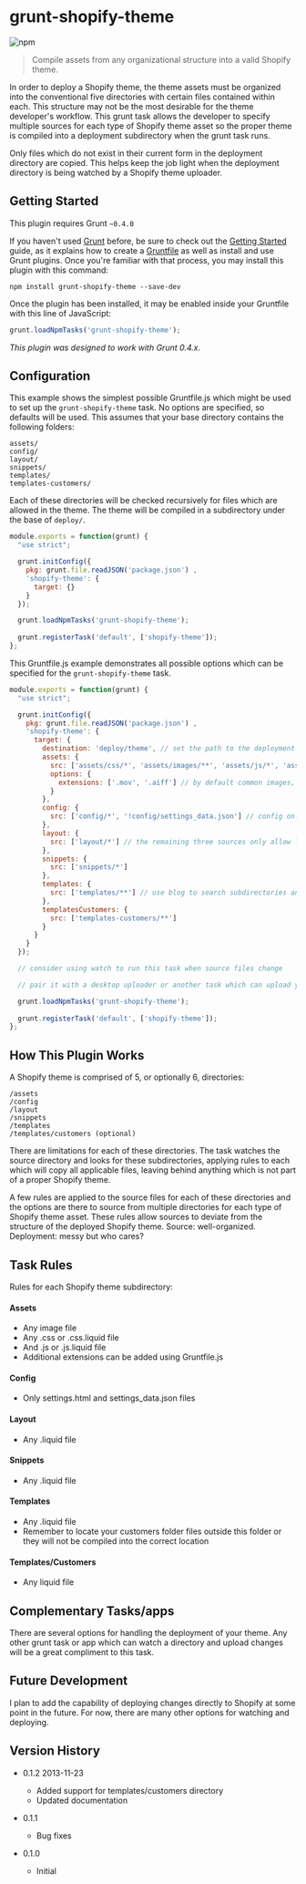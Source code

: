 # grunt-shopify-theme

![npm](https://nodei.co/npm/grunt-shopify-theme.png?downloads=true&stars=true)

> Compile assets from any organizational structure into a valid Shopify theme.

In order to deploy a Shopify theme, the theme assets must be organized into the conventional five directories with certain files contained within each. This structure may not be the most desirable for the theme developer's workflow. This grunt task allows the developer to specify multiple sources for each type of Shopify theme asset so the proper theme is compiled into a deployment subdirectory when the grunt task runs.

Only files which do not exist in their current form in the deployment directory are copied. This helps keep the job light when the deployment directory is being watched by a Shopify theme uploader.

## Getting Started
This plugin requires Grunt `~0.4.0`

If you haven't used [Grunt](http://gruntjs.com/) before, be sure to check out the [Getting Started](http://gruntjs.com/getting-started) guide, as it explains how to create a [Gruntfile](http://gruntjs.com/sample-gruntfile) as well as install and use Grunt plugins. Once you're familiar with that process, you may install this plugin with this command:

```shell
npm install grunt-shopify-theme --save-dev
```

Once the plugin has been installed, it may be enabled inside your Gruntfile with this line of JavaScript:

```js
grunt.loadNpmTasks('grunt-shopify-theme');
```

*This plugin was designed to work with Grunt 0.4.x.*

## Configuration
This example shows the simplest possible Gruntfile.js which might be used to set up the `grunt-shopify-theme` task. No options are specified, so defaults will be used. This assumes that your base directory contains the following folders:

```
assets/
config/
layout/
snippets/
templates/
templates-customers/
```

Each of these directories will be checked recursively for files which are allowed in the theme. The theme will be compiled in a subdirectory under the base of `deploy/`.

```javascript
module.exports = function(grunt) {
  "use strict";

  grunt.initConfig({
    pkg: grunt.file.readJSON('package.json') ,
    'shopify-theme': {
      target: {}
    }
  });

  grunt.loadNpmTasks('grunt-shopify-theme');
  
  grunt.registerTask('default', ['shopify-theme']);
};
```

This Gruntfile.js example demonstrates all possible options which can be specified for the `grunt-shopify-theme` task.

```javascript
module.exports = function(grunt) {
  "use strict";

  grunt.initConfig({
    pkg: grunt.file.readJSON('package.json') ,
    'shopify-theme': {
      target: {
        destination: 'deploy/theme', // set the path to the deployment directory, by default this is deploy/
        assets: {
          src: ['assets/css/*', 'assets/images/**', 'assets/js/*', 'assets/fonts/*'], // src assets from as many directories as you like, use blob (**) for recursive searching
          options: {
            extensions: ['.mov', '.aiff'] // by default common images, css, js or liquid files are allowed in the assets folder, you can allow additional extensions here
          }
        },
        config: {
          src: ['config/*', '!config/settings_data.json'] // config only allows settings.html and settings_data.json, if you render your settings.html with Jade or Haml, no worries about the other files ... this example also demonstrates the method that should be used for ignoring a file which may be present in the precompiled theme, remember that this file will be pruned if it is present in the destination folder
        },
        layout: {
          src: ['layout/*'] // the remaining three sources only allow liquid files
        },
        snippets: {
          src: ['snippets/*']
        },
        templates: {
          src: ['templates/**'] // use blog to search subdirectories and your directory structure can be as fancy as you wish
        },
        templatesCustomers: {
          src: ['templates-customers/**']
        }
      }
    }
  });

  // consider using watch to run this task when source files change

  // pair it with a desktop uploader or another task which can upload your files directly to shopify, just watch the deployment folder for changes

  grunt.loadNpmTasks('grunt-shopify-theme');
  
  grunt.registerTask('default', ['shopify-theme']);
};
```

## How This Plugin Works
A Shopify theme is comprised of 5, or optionally 6, directories:

```
/assets
/config
/layout
/snippets
/templates
/templates/customers (optional)
```

There are limitations for each of these directories. The task watches the source directory and looks for these subdirectories, applying rules to each which will copy all applicable files, leaving behind anything which is not part of a proper Shopify theme.

A few rules are applied to the source files for each of these directories and the options are there to source from multiple directories for each type of Shopify theme asset. These rules allow sources to deviate from the structure of the deployed Shopify theme. Source: well-organized. Deployment: messy but who cares?

## Task Rules
Rules for each Shopify theme subdirectory:

#### Assets
+ Any image file
+ Any .css or .css.liquid file
+ And .js or .js.liquid file
+ Additional extensions can be added using Gruntfile.js

#### Config
+ Only settings.html and settings_data.json files

#### Layout
+ Any .liquid file

#### Snippets
+ Any .liquid file

#### Templates
+ Any .liquid file
+ Remember to locate your customers folder files outside this folder or they will not be compiled into the correct location

#### Templates/Customers
+ Any liquid file

## Complementary Tasks/apps
There are several options for handling the deployment of your theme. Any other grunt task or app which can watch a directory and upload changes will be a great compliment to this task.

## Future Development
I plan to add the capability of deploying changes directly to Shopify at some point in the future. For now, there are many other options for watching and deploying.

## Version History

+ 0.1.2 2013-11-23
  + Added support for templates/customers directory
  + Updated documentation

+ 0.1.1
  + Bug fixes

+ 0.1.0
  + Initial
